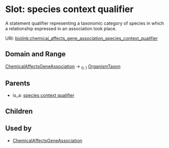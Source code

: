 
# Slot: species context qualifier


A statement qualifier representing a taxonomic category of species in which a relationship expressed in an association took place.

URI: [biolink:chemical_affects_gene_association_species_context_qualifier](https://w3id.org/biolink/vocab/chemical_affects_gene_association_species_context_qualifier)


## Domain and Range

[ChemicalAffectsGeneAssociation](ChemicalAffectsGeneAssociation.md) &#8594;  <sub>0..1</sub> [OrganismTaxon](OrganismTaxon.md)

## Parents

 *  is_a: [species context qualifier](species_context_qualifier.md)

## Children


## Used by

 * [ChemicalAffectsGeneAssociation](ChemicalAffectsGeneAssociation.md)
